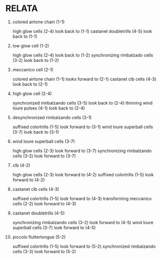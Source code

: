 RELATA
======

1.  colored airtone chain (1-1)
    
    high glow cells (2-4) look back to (1-1)
    castanet doubletrills (4-5) look back to (1-1)

2.  low glow cell (1-2)

    high glow cells (2-4) look back to (1-2)
    synchronizing rimbalzado cells (3-2) look back to (1-2)

3.  meccanico cell (2-1)

    colored airtone chain (1-1) looks forward to (2-1)
    castanet clb cells (4-3) look back to (2-1)

4.  high glow cell (2-4)

    synchronized rimbalzando cells (3-5) look back to (2-4)
    thinning wind loure pulses (4-1) look back to (2-4)

5.  desynchronized rimbalzando cells (3-1)

    suffixed colortrills (1-5) look forward to (3-1)
    wind loure superball cells (3-7) look back to (3-1)

6.  wind loure superball cells (3-7)

    high glow cells (2-3) look forward to (3-7)
    synchronizing rimbalzando cells (3-2) look forward to (3-7)

7.  clb (4-2)

    high glow cells (2-3) look forward to (4-2) 
    suffixed colortrills (1-5) look forward to (4-2)

8.  castanet clb cells (4-3)

    suffixed colortrills (1-5) look forward to (4-3)
    transforming meccanico cells (2-2) look forward to (4-3)

9.  castanet doubletrills (4-5)

    synchronizing rimbalzando cells (3-2) look forward to (4-5)
    wind loure superball cells (3-7) look forward to (4-5)

10. piccolo fluttertongue (5-2)

    suffixed colortrills (1-5) look forward to (5-2)
    synchronized rimbalzando cells (3-3) look forward to (5-2)
